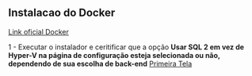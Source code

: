 ## Instalacao do Docker

[Link oficial Docker](https://www.docker.com/products/docker-desktop/) 

1 - Executar o instalador e ceritificar que a opção **Usar SQL 2 em vez de Hyper-V na página de configuração esteja selecionada ou não, dependendo de sua escolha de back-end**
[Primeira Tela](https://imgur.com/PX6kXKF)